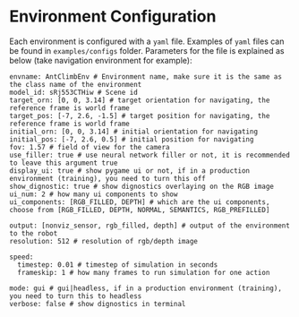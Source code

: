 Environment Configuration
=================
Each environment is configured with a `yaml` file. Examples of `yaml` files can be found in `examples/configs` folder. Parameters for the file is explained as below (take navigation environment for example):

```
envname: AntClimbEnv # Environment name, make sure it is the same as the class name of the environment
model_id: sRj553CTHiw # Scene id
target_orn: [0, 0, 3.14] # target orientation for navigating, the reference frame is world frame
target_pos: [-7, 2.6, -1.5] # target position for navigating, the reference frame is world frame
initial_orn: [0, 0, 3.14] # initial orientation for navigating
initial_pos: [-7, 2.6, 0.5] # initial position for navigating
fov: 1.57 # field of view for the camera
use_filler: true # use neural network filler or not, it is recommended to leave this argument true
display_ui: true # show pygame ui or not, if in a production environment (training), you need to turn this off
show_dignostic: true # show dignostics overlaying on the RGB image
ui_num: 2 # how many ui components to show
ui_components: [RGB_FILLED, DEPTH] # which are the ui components, choose from [RGB_FILLED, DEPTH, NORMAL, SEMANTICS, RGB_PREFILLED]

output: [nonviz_sensor, rgb_filled, depth] # output of the environment to the robot
resolution: 512 # resolution of rgb/depth image

speed:
  timestep: 0.01 # timestep of simulation in seconds
  frameskip: 1 # how many frames to run simulation for one action

mode: gui # gui|headless, if in a production environment (training), you need to turn this to headless
verbose: false # show dignostics in terminal
```
